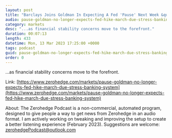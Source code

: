 ```yaml
---
layout: post
title: "Barclays Joins Goldman In Expecting A Fed 'Pause' Next Week &quot;Due To Financial Market Turbulence&quot;"
audio: pause-goldman-no-longer-expects-fed-hike-march-due-stress-banking-system-1
category: markets
desc: "...as financial stability concerns move to the forefront."
duration: 00:07:13
length: 433
datetime: Mon, 13 Mar 2023 17:25:00 +0000
tags: podcast
guid: pause-goldman-no-longer-expects-fed-hike-march-due-stress-banking-system-0
order: 0
---
```

...as financial stability concerns move to the forefront.

Link: [https://www.zerohedge.com/markets/pause-goldman-no-longer-expects-fed-hike-march-due-stress-banking-system](https://www.zerohedge.com/markets/pause-goldman-no-longer-expects-fed-hike-march-due-stress-banking-system)

About: The Zerohedge Podcast is a non-commercial, automated program, designed to give people a way to get news from Zerohedge in an audio format.  I am actively working on tweaking and improving the setup to create a better listening experience (February 2023).  Suggestions are welcome: [zerohedgePodcast@outlook.com](mailto:zerohedgePodcast@outlook.com)